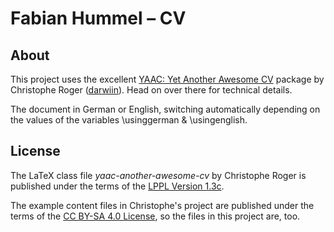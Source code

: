 # Fabian Hummel – CV

## About

This project uses the excellent [YAAC: Yet Another Awesome CV](https://github.com/darwiin/yaac-another-awesome-cv) package by Christophe Roger ([darwiin](https://github.com/darwiin)). Head on over there for technical details.

The document in German or English, switching automatically depending on the
values of the variables \usinggerman & \usingenglish.

## License

The LaTeX class file _yaac-another-awesome-cv_ by Christophe Roger is published under the terms of the [LPPL Version 1.3c](https://www.latex-project.org/lppl.txt).

The example content files in Christophe's project are published under the terms of the [CC BY-SA 4.0 License](https://creativecommons.org/licenses/by-sa/4.0/legalcode), so the files in this project are, too.
